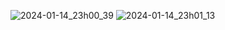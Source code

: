 ![2024-01-14_23h00_39](https://github.com/Psych0h3ad/Crossant-235/assets/41975091/7c7cb741-c8ff-4162-b1b7-04c327a492f3)
![2024-01-14_23h01_13](https://github.com/Psych0h3ad/Crossant-235/assets/41975091/31cfd38a-00cd-4b2b-b010-5f2ce38a93c2)
